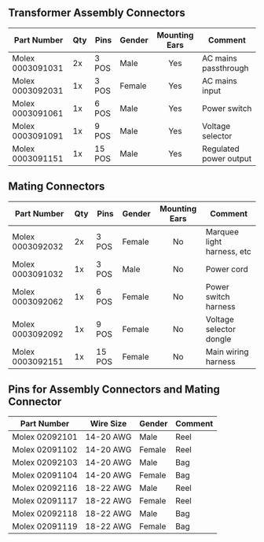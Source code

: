## Transformer Assembly Connectors

| **Part Number**  | **Qty** | **Pins** | **Gender** | **Mounting Ears** | **Comment**                 |
|------------------|---------|----------|------------|:-----------------:|-----------------------------|
| Molex 0003091031 | 2x      | 3 POS    | Male       |        Yes        | AC mains passthrough        |
| Molex 0003092031 | 1x      | 3 POS    | Female     |        Yes        | AC mains input              |
| Molex 0003091061 | 1x      | 6 POS    | Male       |        Yes        | Power switch                |
| Molex 0003091091 | 1x      | 9 POS    | Male       |        Yes        | Voltage selector            |
| Molex 0003091151 | 1x      | 15 POS   | Male       |        Yes        | Regulated power output      |

## Mating Connectors

| **Part Number**  | **Qty** | **Pins** | **Gender** | **Mounting Ears** | **Comment**                        |
|------------------|---------|----------|------------|:-----------------:|------------------------------------|
| Molex 0003092032 | 2x      | 3 POS    | Female     |        No         | Marquee light harness, etc         |
| Molex 0003091032 | 1x      | 3 POS    | Male       |        No         | Power cord                         |
| Molex 0003092062 | 1x      | 6 POS    | Female     |        No         | Power switch harness               |
| Molex 0003092092 | 1x      | 9 POS    | Female     |        No         | Voltage selector dongle            |
| Molex 0003092151 | 1x      | 15 POS   | Female     |        No         | Main wiring harness                |

## Pins for Assembly Connectors and Mating Connector

| **Part Number**  | **Wire Size** | **Gender** | **Comment**          |
|------------------|---------------|------------|----------------------|
| Molex 02092101   | 14-20 AWG     | Male       | Reel                 |
| Molex 02091102   | 14-20 AWG     | Female     | Reel                 |
| Molex 02092103   | 14-20 AWG     | Male       | Bag                  |
| Molex 02091104   | 14-20 AWG     | Female     | Bag                  |
| Molex 02092116   | 18-22 AWG     | Male       | Reel                 |
| Molex 02091117   | 18-22 AWG     | Female     | Reel                 |
| Molex 02092118   | 18-22 AWG     | Male       | Bag                  |
| Molex 02091119   | 18-22 AWG     | Female     | Bag                  |
